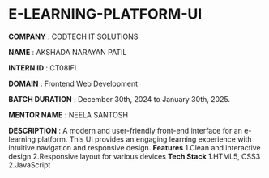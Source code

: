 # E-LEARNING-PLATFORM-UI

**COMPANY** : CODTECH IT SOLUTIONS

**NAME** : AKSHADA NARAYAN PATIL

**INTERN ID** : CT08IFI

**DOMAIN** : Frontend Web Development

**BATCH DURATION** : December 30th, 2024 to January 30th, 2025.

**MENTOR NAME** : NEELA SANTOSH

**DESCRIPTION** : A modern and user-friendly front-end interface for an e-learning platform. This UI provides an engaging learning experience with intuitive navigation and responsive design.
                **Features**
                1.Clean and interactive design
                2.Responsive layout for various devices
                **Tech Stack**
                1.HTML5, CSS3
                2.JavaScript
